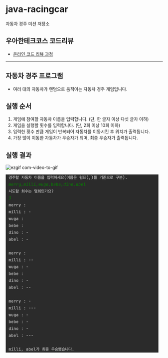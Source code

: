 # java-racingcar

자동차 경주 미션 저장소

## 우아한테크코스 코드리뷰

- [온라인 코드 리뷰 과정](https://github.com/woowacourse/woowacourse-docs/blob/master/maincourse/README.md)

---
## 자동차 경주 프로그램

- 여러 대의 자동차가 랜덤으로 움직이는 자동차 경주 게임입니다.

## 실행 순서
1. 게임에 참여할 자동차 이름을 입력합니다. (단, 한 글자 이상 다섯 글자 이하)
2. 게임을 실행할 횟수를 입력합니다. (단, 2회 이상 10회 이하)
3. 입력한 횟수 만큼 게임이 반복되어 자동차를 이동시킨 후 위치가 출력됩니다.
4. 가장 많이 이동한 자동차가 우승자가 되며, 최종 우승자가 출력됩니다.

## 실행 결과

![ezgif com-video-to-gif](https://user-images.githubusercontent.com/81925468/218371843-cc6570e6-9cf0-4adc-9a9c-d1e27aa9d5b9.gif)

![img.png](img.png)
